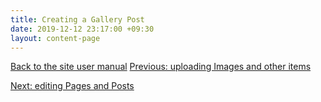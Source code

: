 ```yaml
---
title: Creating a Gallery Post
date: 2019-12-12 23:17:00 +09:30
layout: content-page
---
```


[Back to the site user manual](/administration/)
[Previous: uploading Images and other items](/uploading-images/)

[Next: editing Pages and Posts](/editing-pages-and-posts/)
